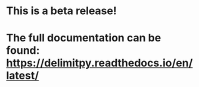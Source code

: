 # This is a beta release!

# The full documentation can be found: https://delimitpy.readthedocs.io/en/latest/
